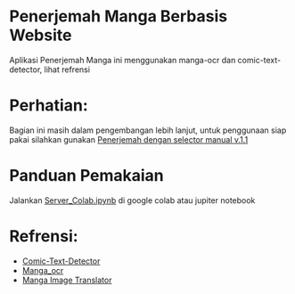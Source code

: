 # Penerjemah Manga Berbasis Website
Aplikasi Penerjemah Manga ini menggunakan manga-ocr dan comic-text-detector, lihat refrensi

# Perhatian:
Bagian ini masih dalam pengembangan lebih lanjut, untuk penggunaan siap pakai silahkan gunakan [Penerjemah dengan selector manual v.1.1](https://github.com/Mabzak-Knight/penerjemah_manga/tree/Penerjemah-dengan-selector-manual-v.1.1)

# Panduan Pemakaian
Jalankan [Server_Colab.ipynb](https://github.com/Mabzak-Knight/penerjemah_manga/blob/main/Server_Colab.ipynb) di google colab atau jupiter notebook

# Refrensi:
+ [Comic-Text-Detector](https://github.com/kha-white/comic-text-detector/)
+ [Manga_ocr](https://github.com/kha-white/manga-ocr)
+ [Manga Image Translator](https://github.com/zyddnys/manga-image-translator)
